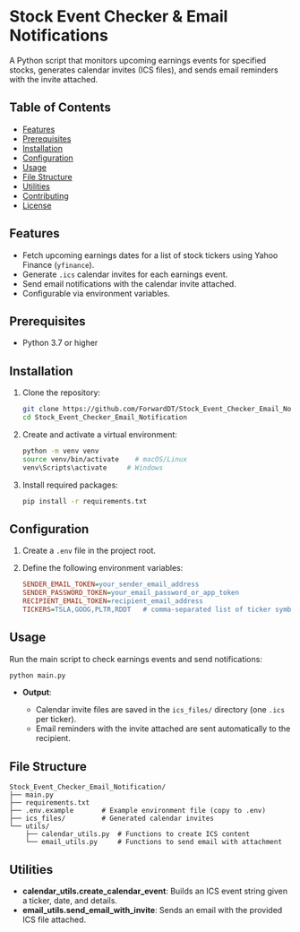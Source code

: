 # Stock Event Checker & Email Notifications

A Python script that monitors upcoming earnings events for specified stocks, generates calendar invites (ICS files), and sends email reminders with the invite attached.

## Table of Contents

* [Features](#features)
* [Prerequisites](#prerequisites)
* [Installation](#installation)
* [Configuration](#configuration)
* [Usage](#usage)
* [File Structure](#file-structure)
* [Utilities](#utilities)
* [Contributing](#contributing)
* [License](#license)

## Features

* Fetch upcoming earnings dates for a list of stock tickers using Yahoo Finance (`yfinance`).
* Generate `.ics` calendar invites for each earnings event.
* Send email notifications with the calendar invite attached.
* Configurable via environment variables.

## Prerequisites

* Python 3.7 or higher

## Installation

1. Clone the repository:

   ```bash
   git clone https://github.com/ForwardDT/Stock_Event_Checker_Email_Notification.git
   cd Stock_Event_Checker_Email_Notification
   ```
2. Create and activate a virtual environment:

   ```bash
   python -m venv venv
   source venv/bin/activate    # macOS/Linux
   venv\Scripts\activate     # Windows
   ```
3. Install required packages:

   ```bash
   pip install -r requirements.txt
   ```

## Configuration

1. Create a `.env` file in the project root.
2. Define the following environment variables:

   ```ini
   SENDER_EMAIL_TOKEN=your_sender_email_address
   SENDER_PASSWORD_TOKEN=your_email_password_or_app_token
   RECIPIENT_EMAIL_TOKEN=recipient_email_address
   TICKERS=TSLA,GOOG,PLTR,RDDT   # comma-separated list of ticker symbols
   ```

## Usage

Run the main script to check earnings events and send notifications:

```bash
python main.py
```

* **Output**:

  * Calendar invite files are saved in the `ics_files/` directory (one `.ics` per ticker).
  * Email reminders with the invite attached are sent automatically to the recipient.

## File Structure

```
Stock_Event_Checker_Email_Notification/
├── main.py
├── requirements.txt
├── .env.example       # Example environment file (copy to .env)
├── ics_files/         # Generated calendar invites
└── utils/
    ├── calendar_utils.py  # Functions to create ICS content
    └── email_utils.py     # Functions to send email with attachment
```

## Utilities

* **calendar\_utils.create\_calendar\_event**: Builds an ICS event string given a ticker, date, and details.
* **email\_utils.send\_email\_with\_invite**: Sends an email with the provided ICS file attached.

